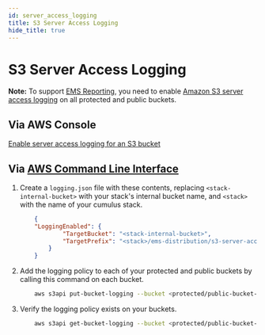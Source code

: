 ```yaml
---
id: server_access_logging
title: S3 Server Access Logging
hide_title: true
---
```


# S3 Server Access Logging

**Note:** To support [EMS Reporting](../features/ems_reporting), you need to enable [Amazon S3 server access logging][awslogging] on all protected and public buckets.

## Via AWS Console

[Enable server access logging for an S3 bucket][howtologging]

## Via [AWS Command Line Interface][cli]

1. Create a `logging.json` file with these contents, replacing `<stack-internal-bucket>` with your stack's internal bucket name, and `<stack>` with the name of your cumulus stack.

	```json
		{
		"LoggingEnabled": {
				"TargetBucket": "<stack-internal-bucket>",
				"TargetPrefix": "<stack>/ems-distribution/s3-server-access-logs/"
			}
		}
	```

2. Add the logging policy to each of your protected and public buckets by calling this command on each bucket.

	```sh
		aws s3api put-bucket-logging --bucket <protected/public-bucket-name> --bucket-logging-status file://logging.json
	```

3. Verify the logging policy exists on your buckets.

	```sh
		aws s3api get-bucket-logging --bucket <protected/public-bucket-name>
	```

[cli]: https://aws.amazon.com/cli/ "Amazon command line interface"
[howtologging]: https://docs.aws.amazon.com/AmazonS3/latest/user-guide/server-access-logging.html "Amazon Console Instructions"
[awslogging]: https://docs.aws.amazon.com/AmazonS3/latest/dev/ServerLogs.html "Amazon S3 Server Access Logging"
